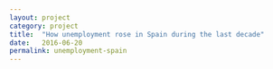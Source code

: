 ```yaml
---
layout: project
category: project
title:  "How unemployment rose in Spain during the last decade"
date:   2016-06-20
permalink: unemployment-spain
---
```

